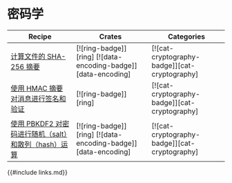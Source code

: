 # 密码学

<!--
> [cryptography.md](https://github.com/rust-lang-nursery/rust-cookbook/blob/master/src/cryptography.md)
> <br />
> commit 97dabe59ae705bf6a2aaebbcd1d189ec2a83f98b - 2018.07.11
-->

| Recipe | Crates | Categories |
|--------|--------|------------|
| [计算文件的 SHA-256 摘要][ex-sha-digest] | [![ring-badge]][ring] [![data-encoding-badge]][data-encoding] | [![cat-cryptography-badge]][cat-cryptography] |
| [使用 HMAC 摘要对消息进行签名和验证][ex-hmac] | [![ring-badge]][ring] | [![cat-cryptography-badge]][cat-cryptography] |
| [使用 PBKDF2 对密码进行随机（salt）和散列（hash）运算][ex-pbkdf2] | [![ring-badge]][ring] [![data-encoding-badge]][data-encoding] | [![cat-cryptography-badge]][cat-cryptography] |

[ex-sha-digest]: cryptography/hashing.md#计算文件的-sha-256-摘要
[ex-hmac]: cryptography/hashing.md#使用-hmac-摘要对消息进行签名和验证
[ex-pbkdf2]: cryptography/encryption.md#使用-pbkdf2-对密码进行随机salt和散列hash运算

{{#include links.md}}
